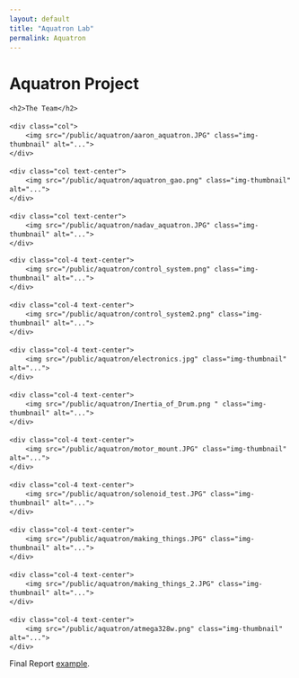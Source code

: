 ```yaml
---
layout: default
title: "Aquatron Lab"
permalink: Aquatron
---
```


<h1>Aquatron Project</h1>

<div class="row align-items-center pb-3">

	<h2>The Team</h2>

	<div class="col">
		<img src="/public/aquatron/aaron_aquatron.JPG" class="img-thumbnail" alt="...">
	</div>

	<div class="col text-center">
		<img src="/public/aquatron/aquatron_gao.png" class="img-thumbnail" alt="...">
	</div>

	<div class="col text-center">
		<img src="/public/aquatron/nadav_aquatron.JPG" class="img-thumbnail" alt="...">
	</div>

</div>

<div class="row align-items-center pb-3">

	<div class="col-4 text-center">
		<img src="/public/aquatron/control_system.png" class="img-thumbnail" alt="...">
	</div>

	<div class="col-4 text-center">
		<img src="/public/aquatron/control_system2.png" class="img-thumbnail" alt="...">
	</div>

	<div class="col-4 text-center">
		<img src="/public/aquatron/electronics.jpg" class="img-thumbnail" alt="...">
	</div>

	<div class="col-4 text-center">
		<img src="/public/aquatron/Inertia_of_Drum.png " class="img-thumbnail" alt="...">
	</div>

	<div class="col-4 text-center">
		<img src="/public/aquatron/motor_mount.JPG" class="img-thumbnail" alt="...">
	</div>

	<div class="col-4 text-center">
		<img src="/public/aquatron/solenoid_test.JPG" class="img-thumbnail" alt="...">
	</div>

	<div class="col-4 text-center">
		<img src="/public/aquatron/making_things.JPG" class="img-thumbnail" alt="...">
	</div>

	<div class="col-4 text-center">
		<img src="/public/aquatron/making_things_2.JPG" class="img-thumbnail" alt="...">
	</div>

	<div class="col-4 text-center">
		<img src="/public/aquatron/atmega328w.png" class="img-thumbnail" alt="...">
	</div>

</div>

<div class="row">
	<p>Final Report
		<a href="/public/aquatron/aquatron_report.pdf">example</a>.
	</p>
</div>